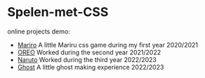 # Spelen-met-CSS

online projects demo:

- [Mariro](https://sundouskanaan.github.io/Spelen-met-CSS/Mariru/index.html) A little Mariru css game during my first year 2020/2021
- [OREO](https://sundouskanaan.github.io/Spelen-met-CSS/OREO/index.html) Worked during the second year 2021/2022
- [Naruto](https://sundouskanaan.github.io/Spelen-met-CSS/Naruto/index.html) Worked during the third year 2022/2023
- [Ghost](https://sundouskanaan.github.io/Spelen-met-CSS/Shost/index.html) A little ghost making experience 2022/2023

